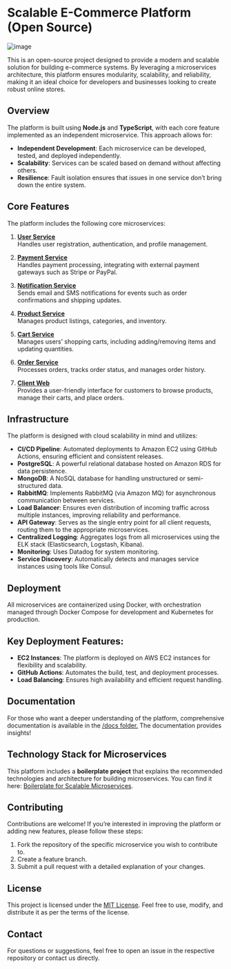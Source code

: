 # Scalable E-Commerce Platform (Open Source)
![image](https://github.com/user-attachments/assets/28b17d45-7084-4bc5-9ba0-aac42347e575)

This is an open-source project designed to provide a modern and scalable solution for building e-commerce systems. By leveraging a microservices architecture, this platform ensures modularity, scalability, and reliability, making it an ideal choice for developers and businesses looking to create robust online stores.

## Overview
The platform is built using **Node.js** and **TypeScript**, with each core feature implemented as an independent microservice. This approach allows for:

- **Independent Development**: Each microservice can be developed, tested, and deployed independently.
- **Scalability**: Services can be scaled based on demand without affecting others.
- **Resilience**: Fault isolation ensures that issues in one service don’t bring down the entire system.


## Core Features

The platform includes the following core microservices:

1. [**User Service**](https://github.com/Scalable-E-Commerce/user-microservice)  
   Handles user registration, authentication, and profile management.  

2. [**Payment Service**](https://github.com/Scalable-E-Commerce/payment-microservice)  
   Handles payment processing, integrating with external payment gateways such as Stripe or PayPal.  

3. [**Notification Service**](https://github.com/Scalable-E-Commerce/notification-microservice)  
   Sends email and SMS notifications for events such as order confirmations and shipping updates.  

4. [**Product Service**](https://github.com/Scalable-E-Commerce/product-microservice)  
   Manages product listings, categories, and inventory.  

5. [**Cart Service**](https://github.com/Scalable-E-Commerce/cart-microservice)  
   Manages users’ shopping carts, including adding/removing items and updating quantities.  

6. [**Order Service**](https://github.com/Scalable-E-Commerce/order-microservice)  
   Processes orders, tracks order status, and manages order history.  
   
7. [**Client Web**](https://github.com/Scalable-E-Commerce/frontend-monolithic)  
   Provides a user-friendly interface for customers to browse products, manage their carts, and place orders.  

## Infrastructure

The platform is designed with cloud scalability in mind and utilizes:

- **CI/CD Pipeline**: Automated deployments to Amazon EC2 using GitHub Actions, ensuring efficient and consistent releases.
- **PostgreSQL**: A powerful relational database hosted on Amazon RDS for data persistence.
- **MongoDB**: A NoSQL database for handling unstructured or semi-structured data.
- **RabbitMQ**: Implements RabbitMQ (via Amazon MQ) for asynchronous communication between services.
- **Load Balancer**: Ensures even distribution of incoming traffic across multiple instances, improving reliability and performance.
- **API Gateway**: Serves as the single entry point for all client requests, routing them to the appropriate microservices.
- **Centralized Logging**: Aggregates logs from all microservices using the ELK stack (Elasticsearch, Logstash, Kibana).
- **Monitoring**: Uses Datadog for system monitoring.
- **Service Discovery**: Automatically detects and manages service instances using tools like Consul.

## Deployment
All microservices are containerized using Docker, with orchestration managed through Docker Compose for development and Kubernetes for production.

## Key Deployment Features:
- **EC2 Instances**: The platform is deployed on AWS EC2 instances for flexibility and scalability.
- **GitHub Actions**: Automates the build, test, and deployment processes.
- **Load Balancing**: Ensures high availability and efficient request handling.

## Documentation
For those who want a deeper understanding of the platform, comprehensive documentation is available in the [/docs folder.](https://github.com/Scalable-E-Commerce/docs/tree/main/docs) The documentation provides insights!

## Technology Stack for Microservices  
This platform includes a **boilerplate project** that explains the recommended technologies and architecture for building microservices. You can find it here: [Boilerplate for Scalable Microservices](https://github.com/Scalable-E-Commerce/boilerplate-microservice).  

## Contributing
Contributions are welcome! If you’re interested in improving the platform or adding new features, please follow these steps:

1. Fork the repository of the specific microservice you wish to contribute to.
2. Create a feature branch.
3. Submit a pull request with a detailed explanation of your changes.

## License
This project is licensed under the [MIT License](LICENSE). Feel free to use, modify, and distribute it as per the terms of the license.

## Contact
For questions or suggestions, feel free to open an issue in the respective repository or contact us directly.
